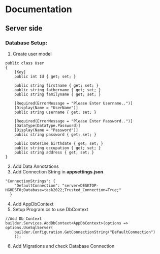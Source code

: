 # Documentation

## Server side

### Database Setup:
1. Create user model
```
public class User
{
    [Key]
    public int Id { get; set; }

    public string firstname { get; set; }
    public string fathername { get; set; }
    public string familyname { get; set; }

    [Required(ErrorMessage = "Please Enter Username..")]
    [Display(Name = "UserName")]
    public string username { get; set; }

    [Required(ErrorMessage = "Please Enter Password..")]
    [DataType(DataType.Password)]
    [Display(Name = "Password")]
    public string password { get; set; }

    public DateTime birthdate { get; set; }
    public string occupation { get; set; }
    public string address { get; set; }
}
```
2. Add Data Annotations
3. Add Connection String in **appsettings.json**
```
"ConnectionStrings": {
    "DefaultConnection": "server=DESKTOP-HG0DSF0;Database=task2022;Trusted_Connection=True;"
  }
```
4. Add AppDbContext
5. Setup Program.cs to use DbContext
```
//Add Db Context
builder.Services.AddDbContext<AppDbContext>(options => options.UseSqlServer(
    builder.Configuration.GetConnectionString("DefaultConnection")
    ));
```
6. Add Migrations and check Database Connection